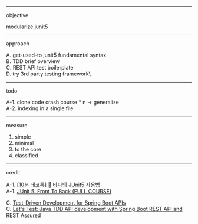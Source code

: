 
---
objective

modularize junit5


---
approach

A. get-used-to junit5 fundamental syntax\
B. TDD brief overview\
C. REST API test boilerplate\
D. try 3rd party testing framework\



---
todo

A-1. clone code crash course * n -> generalize\
A-2. indexing in a single file


---
measure

1. simple
2. minimal
3. to the core
4. classified


---
credit

A-1. [[10분 테코톡] 🌊 바다의 JUnit5 사용법](https://www.youtube.com/watch?v=EwI3E9Natcw&ab_channel=%EC%9A%B0%EC%95%84%ED%95%9CTech) \
A-1. [JUnit 5: Front To Back (FULL COURSE)](https://www.youtube.com/watch?v=-RW_hyAtujo&ab_channel=Mannodermaus) 

C. [Test-Driven Development for Spring Boot APIs](https://stackabuse.com/test-driven-development-for-spring-boot-apis/) \
C. [Let's Test: Java TDD API development with Spring Boot REST API and REST Assured](https://www.youtube.com/watch?v=_ITXlWsH2oc&ab_channel=DevXplaining)
